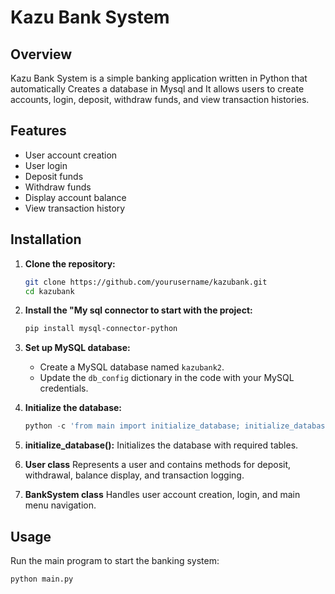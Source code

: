 # Kazu Bank System

## Overview
Kazu Bank System is a simple banking application written in Python that automatically Creates a database in Mysql and It allows users to create accounts, login, deposit, withdraw funds, and view transaction histories.

## Features
- User account creation
- User login
- Deposit funds
- Withdraw funds
- Display account balance
- View transaction history

## Installation
1. **Clone the repository:**
    ```bash
    git clone https://github.com/yourusername/kazubank.git
    cd kazubank
    ```

2. **Install the "My sql connector to start with the project:**
    ```bash
    pip install mysql-connector-python
    ```

3. **Set up MySQL database:**
    - Create a MySQL database named `kazubank2`.
    - Update the `db_config` dictionary in the code with your MySQL credentials.

4. **Initialize the database:**
    ```python
    python -c 'from main import initialize_database; initialize_database()'
    ```
5. **initialize_database():**
   Initializes the database with required tables.

7. **User class**
    Represents a user and contains methods for deposit, withdrawal, balance display, and transaction logging.

9. **BankSystem class**
     Handles user account creation, login, and main menu navigation.

## Usage
Run the main program to start the banking system:
```bash
python main.py

